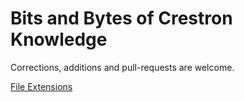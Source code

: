 # Bits and Bytes of Crestron Knowledge #

Corrections, additions and pull-requests are welcome.

[File Extensions](FileExtensions.md)